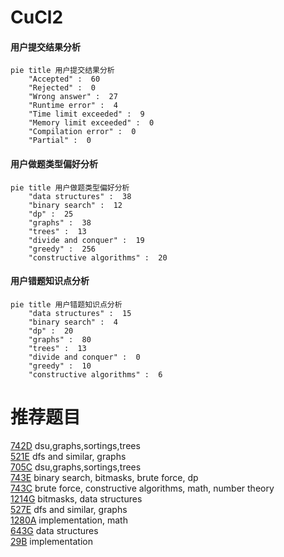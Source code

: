 # CuCl2

<!-- tabs:start -->



#### **用户提交结果分析**

```mermaid
pie title 用户提交结果分析
    "Accepted" :  60
    "Rejected" :  0
    "Wrong answer" :  27
    "Runtime error" :  4
    "Time limit exceeded" :  9
    "Memory limit exceeded" :  0
    "Compilation error" :  0
    "Partial" :  0
```

#### **用户做题类型偏好分析**

```mermaid
pie title 用户做题类型偏好分析
    "data structures" :  38
    "binary search" :  12
    "dp" :  25
    "graphs" :  38
    "trees" :  13
    "divide and conquer" :  19
    "greedy" :  256
    "constructive algorithms" :  20
```
#### **用户错题知识点分析**

```mermaid
pie title 用户错题知识点分析
    "data structures" :  15
    "binary search" :  4
    "dp" :  20
    "graphs" :  80
    "trees" :  13
    "divide and conquer" :  0
    "greedy" :  10
    "constructive algorithms" :  6
```



<!-- tabs:end -->
# 推荐题目
[742D](https://codeforces.com/contest/742/problem/D)		dsu,graphs,sortings,trees		  
[521E](https://codeforces.com/contest/521/problem/E)		dfs and similar,
                        graphs		  
[705C](https://codeforces.com/contest/705/problem/C)		dsu,graphs,sortings,trees		  
[743E](https://codeforces.com/contest/743/problem/E)		binary search,
                        bitmasks,
                        brute force,
                        dp		  
[743C](https://codeforces.com/contest/743/problem/C)		brute force,
                        constructive algorithms,
                        math,
                        number theory		  
[1214G](https://codeforces.com/contest/1214/problem/G)		bitmasks,
                        data structures		  
[527E](https://codeforces.com/contest/527/problem/E)		dfs and similar,
                        graphs		  
[1280A](https://codeforces.com/contest/1280/problem/A)		implementation,
                        math		  
[643G](https://codeforces.com/contest/643/problem/G)		data structures		  
[29B](https://codeforces.com/contest/29/problem/B)		implementation		  
